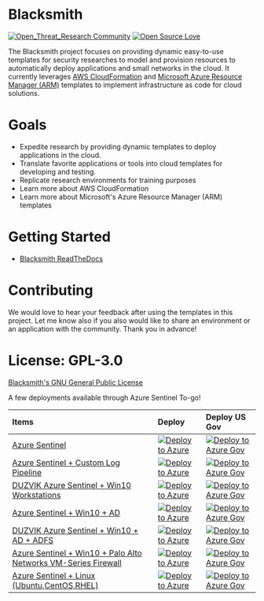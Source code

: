# Blacksmith

[![Open_Threat_Research Community](https://img.shields.io/badge/Open_Threat_Research-Community-brightgreen.svg)](https://twitter.com/OTR_Community)
[![Open Source Love](https://badges.frapsoft.com/os/v3/open-source.svg?v=103)](https://github.com/ellerbrock/open-source-badges/)

The Blacksmith project focuses on providing dynamic easy-to-use templates for security researches to model and provision resources to automatically deploy applications and small networks in the cloud. It currently leverages [AWS CloudFormation](https://aws.amazon.com/cloudformation/) and [Microsoft Azure Resource Manager (ARM)]() templates to implement infrastructure as code for cloud solutions.

# Goals

* Expedite research by providing dynamic templates to deploy applications in the cloud.
* Translate favorite applications or tools into cloud templates for developing and testing.
* Replicate research environments for training purposes
* Learn more about AWS CloudFormation
* Learn more about Microsoft's Azure Resource Manager (ARM) templates

# Getting Started

* [Blacksmith ReadTheDocs](https://blacksmith.readthedocs.io/en/latest/index.html)

# Contributing

We would love to hear your feedback after using the templates in this project. Let me know also if you also would like to share an environment or an application with the community. Thank you in advance!

# License: GPL-3.0

[ Blacksmith's GNU General Public License](https://github.com/OTRF/Blacksmith/blob/master/LICENSE)

A few deployments available through Azure Sentinel To-go!



| Items | Deploy | Deploy US Gov |
| :---| :---| :--- |
| [Azure Sentinel](https://github.com/OTRF/Azure-Sentinel2Go/tree/master/azure-sentinel) | [![Deploy to Azure](https://aka.ms/deploytoazurebutton)](https://portal.azure.com/#create/Microsoft.Template/uri/https%3A%2F%2Fraw.githubusercontent.com%2FOTRF%2FAzure-Sentinel2Go%2Fmaster%2Fazure-sentinel%2Fazuredeploy.json) | [![Deploy to Azure Gov](https://aka.ms/deploytoazuregovbutton)](https://portal.azure.us/#create/Microsoft.Template/uri/https%3A%2F%2Fraw.githubusercontent.com%2FOTRF%2FAzure-Sentinel2Go%2Fmaster%2Fazure-sentinel%2Fazuredeploy.json) |
| [Azure Sentinel + Custom Log Pipeline](https://github.com/OTRF/Azure-Sentinel2Go/tree/master/grocery-list/custom-log-pipeline) | [![Deploy to Azure](https://aka.ms/deploytoazurebutton)](https://portal.azure.com/#create/Microsoft.Template/uri/https%3A%2F%2Fraw.githubusercontent.com%2FOTRF%2FAzure-Sentinel2Go%2Fmaster%2Fgrocery-list%2Fcustom-log-pipeline%2Fazuredeploy.json) | [![Deploy to Azure Gov](https://aka.ms/deploytoazuregovbutton)](https://portal.azure.us/#create/Microsoft.Template/uri/https%3A%2F%2Fraw.githubusercontent.com%2FOTRF%2FAzure-Sentinel2Go%2Fmaster%2Fgrocery-list%2Fcustom-log-pipeline%2Fazuredeploy.json) |
| [DUZVIK Azure Sentinel + Win10 Workstations](https://github.com/OTRF/Azure-Sentinel2Go/tree/master/grocery-list/win10) | [![Deploy to Azure](https://aka.ms/deploytoazurebutton)](https://portal.azure.com/#create/Microsoft.Template/uri/https%3A%2F%2Fraw.githubusercontent.com%2FOTRF%2FAzure-Sentinel2Go%2Fmaster%2Fgrocery-list%2Fwin10%2Fazuredeploy.json) | [![Deploy to Azure Gov](https://aka.ms/deploytoazuregovbutton)](https://portal.azure.com/#create/Microsoft.Template/uri/https%3A%2F%2Fraw.githubusercontent.com%2Fduzvik%2FBlacksmith%2Fmaster%2Fdeploy-Win10.jspn)|
| [Azure Sentinel + Win10 + AD](https://github.com/OTRF/Azure-Sentinel2Go/tree/master/grocery-list/win10-AD) | [![Deploy to Azure](https://aka.ms/deploytoazurebutton)](https://portal.azure.com/#create/Microsoft.Template/uri/https%3A%2F%2Fraw.githubusercontent.com%2FOTRF%2FAzure-Sentinel2Go%2Fmaster%2Fgrocery-list%2Fwin10-AD%2Fazuredeploy.json) | [![Deploy to Azure Gov](https://aka.ms/deploytoazuregovbutton)](https://portal.azure.us/#create/Microsoft.Template/uri/https%3A%2F%2Fraw.githubusercontent.com%2FOTRF%2FAzure-Sentinel2Go%2Fmaster%2Fgrocery-list%2Fwin10-AD%2Fazuredeploy.json) |
| [DUZVIK Azure Sentinel + Win10 + AD + ADFS](https://github.com/OTRF/Azure-Sentinel2Go/tree/master/grocery-list/win10-AD-ADFS) | [![Deploy to Azure](https://aka.ms/deploytoazurebutton)](https://portal.azure.com/#create/Microsoft.Template/uri/https%3A%2F%2Fraw.githubusercontent.com%2Fduzvik%2FBlacksmith%2Fmaster%2Fwin10-AD-ADFS-azuredeploy.json) | [![Deploy to Azure Gov](https://aka.ms/deploytoazuregovbutton)](https://portal.azure.us/#create/Microsoft.Template/uri/https%3A%2F%2Fraw.githubusercontent.com%2FOTRF%2FAzure-Sentinel2Go%2Fmaster%2Fgrocery-list%2Fwin10-AD-ADFS%2Fazuredeploy.json) |
| [Azure Sentinel + Win10 + Palo Alto Networks VM-Series Firewall](https://github.com/OTRF/Azure-Sentinel2Go/tree/master/grocery-list/win10-PAN-FW) | [![Deploy to Azure](https://aka.ms/deploytoazurebutton)](https://portal.azure.com/#create/Microsoft.Template/uri/https%3A%2F%2Fraw.githubusercontent.com%2FOTRF%2FAzure-Sentinel2Go%2Fmaster%2Fgrocery-list%2Fwin10-PAN-FW%2Fazuredeploy.json) | [![Deploy to Azure Gov](https://aka.ms/deploytoazuregovbutton)](https://portal.azure.us/#create/Microsoft.Template/uri/https%3A%2F%2Fraw.githubusercontent.com%2FOTRF%2FAzure-Sentinel2Go%2Fmaster%2Fgrocery-list%2Fwin10-PAN-FW%2Fazuredeploy.json) |
| [Azure Sentinel + Linux (Ubuntu,CentOS,RHEL)](https://github.com/OTRF/Azure-Sentinel2Go/tree/master/grocery-list/linux) | [![Deploy to Azure](https://aka.ms/deploytoazurebutton)](https://portal.azure.com/#create/Microsoft.Template/uri/https%3A%2F%2Fraw.githubusercontent.com%2FOTRF%2FAzure-Sentinel2Go%2Fmaster%2Fgrocery-list%2Flinux%2Fazuredeploy.json) | [![Deploy to Azure Gov](https://aka.ms/deploytoazuregovbutton)](https://portal.azure.us/#create/Microsoft.Template/uri/https%3A%2F%2Fraw.githubusercontent.com%2FOTRF%2FAzure-Sentinel2Go%2Fmaster%2Fgrocery-list%2Flinux%2Fazuredeploy.json) |



